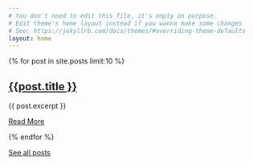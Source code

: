 ```yaml
---
# You don't need to edit this file, it's empty on purpose.
# Edit theme's home layout instead if you wanna make some changes
# See: https://jekyllrb.com/docs/themes/#overriding-theme-defaults
layout: home
---
```


<div class="posts">
{% for post in site.posts limit:10 %}
  <article class="post">

  <h1><a href="{{ site.baseurl }}{{ post.url }}">{{post.title }}</a></h1>

  <div class="entry">
  {{ post.excerpt }}
  </div>

  <a href="{{ site.baseurl }}{{post.url }}" class="read-more">Read More</a>
  </article>
{% endfor %}
<p></p>
</div>

<div>
  <a href="/posts/" class="read-more">See all posts</a>
</div>
